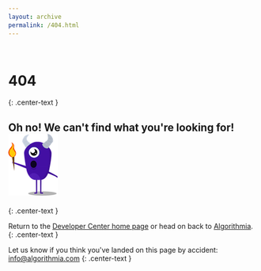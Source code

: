```yaml
---
layout: archive
permalink: /404.html
---
```

<br>

# 404
{: .center-text }

## Oh no! We can't find what you're looking for! ![Algorithm Profile header](/images/mia.png)
{: .center-text }

Return to the [Developer Center home page](/) or head on back to [Algorithmia](http://algorithmia.com).
{: .center-text }

Let us know if you think you've landed on this page by accident:
<info@algorithmia.com> 
{: .center-text }